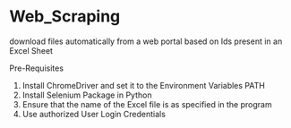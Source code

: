 # Web_Scraping
download files automatically from a web portal based on Ids present in an Excel Sheet

Pre-Requisites
1. Install ChromeDriver and set it to the Environment Variables PATH
2. Install Selenium Package in Python
3. Ensure that the name of the Excel file is as specified in the program
4. Use authorized User Login Credentials
